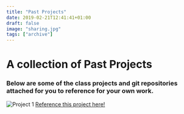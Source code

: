 ```yaml
---
title: "Past Projects"
date: 2019-02-21T12:41:41+01:00
draft: false
image: "sharing.jpg"
tags: ["archive"]
---
```

# A collection of Past Projects

### Below are some of the class projects and git repositories attached for you to reference for your own work. 

![Project 1](/techteam.png)
[Reference this project here!](https://github.com/utshasaha18/techproject)





